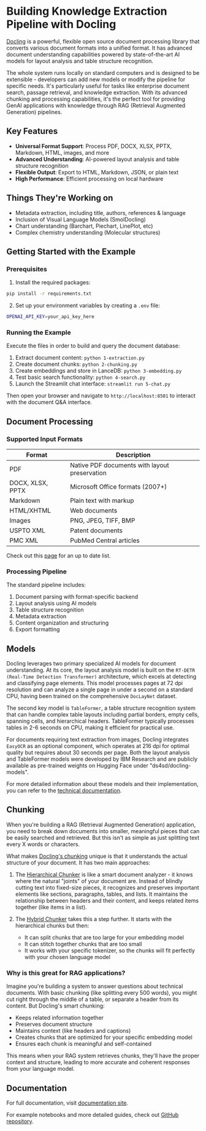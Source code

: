 # Building Knowledge Extraction Pipeline with Docling

[Docling](https://github.com/DS4SD/docling) is a powerful, flexible open source document processing library that converts various document formats into a unified format. It has advanced document understanding capabilities powered by state-of-the-art AI models for layout analysis and table structure recognition.

The whole system runs locally on standard computers and is designed to be extensible - developers can add new models or modify the pipeline for specific needs. It's particularly useful for tasks like enterprise document search, passage retrieval, and knowledge extraction. With its advanced chunking and processing capabilities, it's the perfect tool for providing GenAI applications with knowledge through RAG (Retrieval Augmented Generation) pipelines.

## Key Features

- **Universal Format Support**: Process PDF, DOCX, XLSX, PPTX, Markdown, HTML, images, and more
- **Advanced Understanding**: AI-powered layout analysis and table structure recognition
- **Flexible Output**: Export to HTML, Markdown, JSON, or plain text
- **High Performance**: Efficient processing on local hardware

## Things They're Working on

- Metadata extraction, including title, authors, references & language
- Inclusion of Visual Language Models (SmolDocling)
- Chart understanding (Barchart, Piechart, LinePlot, etc)
- Complex chemistry understanding (Molecular structures)

## Getting Started with the Example

### Prerequisites

1. Install the required packages:

```bash
pip install -r requirements.txt
```

2. Set up your environment variables by creating a `.env` file:

```bash
OPENAI_API_KEY=your_api_key_here
```

### Running the Example

Execute the files in order to build and query the document database:

1. Extract document content: `python 1-extraction.py`
2. Create document chunks: `python 2-chunking.py`
3. Create embeddings and store in LanceDB: `python 3-embedding.py`
4. Test basic search functionality: `python 4-search.py`
5. Launch the Streamlit chat interface: `streamlit run 5-chat.py`

Then open your browser and navigate to `http://localhost:8501` to interact with the document Q&A interface.

## Document Processing

### Supported Input Formats

| Format | Description |
|--------|-------------|
| PDF | Native PDF documents with layout preservation |
| DOCX, XLSX, PPTX | Microsoft Office formats (2007+) |
| Markdown | Plain text with markup |
| HTML/XHTML | Web documents |
| Images | PNG, JPEG, TIFF, BMP |
| USPTO XML | Patent documents |
| PMC XML | PubMed Central articles |

Check out this [page](https://ds4sd.github.io/docling/supported_formats/) for an up to date list.

### Processing Pipeline

The standard pipeline includes:

1. Document parsing with format-specific backend
2. Layout analysis using AI models
3. Table structure recognition
4. Metadata extraction
5. Content organization and structuring
6. Export formatting

## Models

Docling leverages two primary specialized AI models for document understanding. At its core, the layout analysis model is built on the `RT-DETR (Real-Time Detection Transformer)` architecture, which excels at detecting and classifying page elements. This model processes pages at 72 dpi resolution and can analyze a single page in under a second on a standard CPU, having been trained on the comprehensive `DocLayNet` dataset.

The second key model is `TableFormer`, a table structure recognition system that can handle complex table layouts including partial borders, empty cells, spanning cells, and hierarchical headers. TableFormer typically processes tables in 2-6 seconds on CPU, making it efficient for practical use.

For documents requiring text extraction from images, Docling integrates `EasyOCR` as an optional component, which operates at 216 dpi for optimal quality but requires about 30 seconds per page. Both the layout analysis and TableFormer models were developed by IBM Research and are publicly available as pre-trained weights on Hugging Face under "ds4sd/docling-models".

For more detailed information about these models and their implementation, you can refer to the [technical documentation](arxiv.org/pdf/2408.09869).

## Chunking

When you're building a RAG (Retrieval Augmented Generation) application, you need to break down documents into smaller, meaningful pieces that can be easily searched and retrieved. But this isn't as simple as just splitting text every X words or characters.

What makes [Docling's chunking](https://ds4sd.github.io/docling/concepts/chunking/) unique is that it understands the actual structure of your document. It has two main approaches:

1. The [Hierarchical Chunker](https://ds4sd.github.io/docling/concepts/chunking/#hierarchical-chunker) is like a smart document analyzer - it knows where the natural "joints" of your document are. Instead of blindly cutting text into fixed-size pieces, it recognizes and preserves important elements like sections, paragraphs, tables, and lists. It maintains the relationship between headers and their content, and keeps related items together (like items in a list).

2. The [Hybrid Chunker](https://ds4sd.github.io/docling/concepts/chunking/#hybrid-chunker) takes this a step further. It starts with the hierarchical chunks but then:
   - It can split chunks that are too large for your embedding model
   - It can stitch together chunks that are too small
   - It works with your specific tokenizer, so the chunks will fit perfectly with your chosen language model

### Why is this great for RAG applications?

Imagine you're building a system to answer questions about technical documents. With basic chunking (like splitting every 500 words), you might cut right through the middle of a table, or separate a header from its content. But Docling's smart chunking:

- Keeps related information together
- Preserves document structure
- Maintains context (like headers and captions)
- Creates chunks that are optimized for your specific embedding model
- Ensures each chunk is meaningful and self-contained

This means when your RAG system retrieves chunks, they'll have the proper context and structure, leading to more accurate and coherent responses from your language model.

## Documentation

For full documentation, visit [documentation site](https://docling.readthedocs.io/).

For example notebooks and more detailed guides, check out [GitHub repository](https://github.com/organization/docling).
